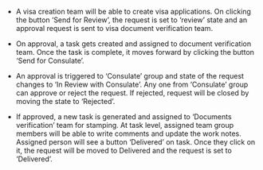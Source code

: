 * A visa creation team will be able to create visa applications. On clicking the button ‘Send for Review’, the request is set to ‘review’ state and an approval request is sent to visa document verification team.

* On approval, a task gets created and assigned to document verification team. Once the task is complete, it moves forward by clicking the button ‘Send for Consulate’.

* An approval is triggered to ‘Consulate’ group and state of the request changes to ‘In Review with Consulate’. Any one from ‘Consulate’ group can approve or reject the request. If rejected, request will be closed by moving the state to ‘Rejected’.

* If approved, a new task is generated and assigned to ‘Documents verification’ team for stamping.  At task level, assigned team group members will be able to write comments and update the work notes. Assigned person will see a button ‘Delivered’ on task. Once they click on it, the request will be moved to Delivered and the request is set to ‘Delivered’.
